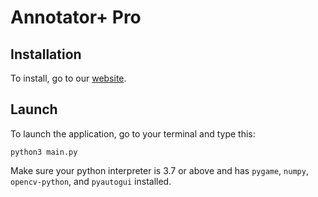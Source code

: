 # Annotator+ Pro

## Installation
To install, go to our <a href="annotator.aaravdave1.repl.co">website</a>.

## Launch
To launch the application, go to your terminal and type this:
```
python3 main.py
```
Make sure your python interpreter is 3.7 or above and has `pygame`, `numpy`, `opencv-python`, and `pyautogui` installed.
